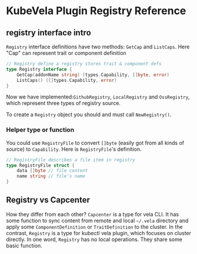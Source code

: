# KubeVela Plugin Registry Reference

## registry interface intro

`Registry` interface definitions have two methods: `GetCap` and `ListCaps`. Here "Cap" can represent trait or component definition

```go
// Registry define a registry stores trait & component defs
type Registry interface {
	GetCap(addonName string) (types.Capability, []byte, error)
	ListCaps() ([]types.Capability, error)
}
```

Now we have implemented:`GithubRegistry`, `LocalRegistry` and `OssRegistry`, which represent three types of registry source. 

To create a `Registry` object you should and must call `NewRegistry()`. 

### Helper type or function

You could use `RegistryFile` to convert `[]byte` (easily got from all kinds of source) to `Capability`. Here is `RegistryFile`'s definition.

```go
// RegistryFile describes a file item in registry
type RegistryFile struct {
	data []byte // file content
	name string // file's name
}
```

## Registry vs Capcenter

How they differ from each other? `Capcenter` is a type for vela CLI. It has some function to sync content from remote and local `~/.vela` directory and apply some `ComponentDefinition` or `TraitDefinition` to the cluster. In the contrast, `Registry` is a type for kubectl vela plugin, which focuses on cluster directly. In one word, `Registry` has no local operations. They share some basic function.
